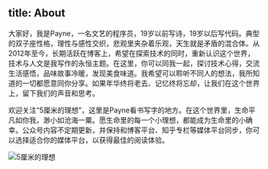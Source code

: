 title: About
---
大家好，我是Payne，一名文艺的程序员，19岁以前写诗，19岁以后写代码。典型的双子座性格，理性与感性交织，悲观里夹杂着乐观，天生就是矛盾的混合体。从2012年至今，长期活跃在博客上，希望在探索技术的同时，重新认识这个世界，技术与人文是我写作的永恒主题。在这里，你可以同我一起，探讨技术心得，交流生活感悟，品味故事冷暖，发现美食味道。我希望可以聆听不同人的想法，我所知道的一切都愿意同你分享。如果年华终将老去、记忆终将忘却，让我们在这个世界上，留下我们的声音和思考。

欢迎关注“5厘米的理想”，这里是Payne看书写字的地方。在这个世界里，生命平凡如你我，渺小如沧海一粟。愿生命里的每一个小理想，都能成为生命里的小确幸。公众号内容不定期更新，并保持和博客平台、知乎专栏等媒体平台同步，你可以选择适合你的媒体平台，以获得最佳的阅读体验。

![5厘米的理想](http://img.blog.csdn.net/20180112002547034)

      





